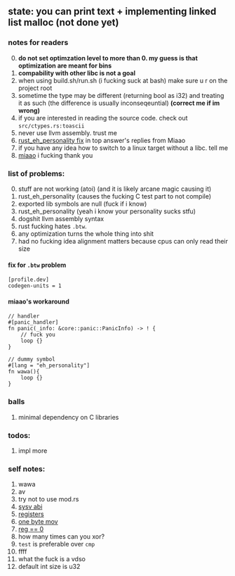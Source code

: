 ## state: you can print text + implementing linked list malloc (not done yet)

### notes for readers
0. **do not set optimzation level to more than 0. my guess is that optimization are meant for bins**
1. **compability with other libc is not a goal**
2. when using build.sh/run.sh (i fucking suck at bash) make sure u r on the project root
3. sometime the type may be different (returning bool as i32) and treating it as such (the difference is usually inconseqeuntial) **(correct me if im wrong)** 
4. if you are interested in reading the source code. check out `src/ctypes.rs:toascii`
5. never use llvm assembly. trust me
8. [rust_eh_personality fix](https://stackoverflow.com/questions/75310867/rust-no-std-static-lib-panic-handler) in top answer's replies from Miaao
7. if you have any idea how to switch to a linux target without a libc. tell me
9. [miaao](https://stackoverflow.com/users/20028181/miiao) i fucking thank you 

### list of problems:
0. stuff are not working (atoi) (and it is likely arcane magic causing it)
2. rust_eh_personality (causes the fucking C test part to not compile)
3. exported lib symbols are null (fuck if i know)
4. rust_eh_personality (yeah i know your personality sucks stfu)
5. dogshit llvm assembly syntax
7. rust fucking hates `.btw`.
8. any optimization turns the whole thing into shit
9. had no fucking idea alignment matters because cpus can only read their size

#### fix for `.btw` problem
```
[profile.dev]
codegen-units = 1  
```

#### miaao's workaround
```
// handler
#[panic_handler]
fn panic(_info: &core::panic::PanicInfo) -> ! {
    // fuck you
    loop {}
}

// dummy symbol
#[lang = "eh_personality"]
fn wawa(){
    loop {}
}
```
### balls
1. minimal dependency on C libraries


### todos:
1. impl more

### self notes:
1. wawa
2. av
3. try not to use mod.rs
4. [sysv abi](https://wiki.osdev.org/System_V_ABI)
5. [registers](https://math.hws.edu/eck/cs220/f22/registers.html)
6. [one byte mov](https://stackoverflow.com/questions/65527348/assembly-writing-a-single-byte-from-register-to-memory-overwrites-other-bytes)
7. [reg == 0](https://stackoverflow.com/questions/33721204/test-whether-a-register-is-zero-with-cmp-reg-0-vs-or-reg-reg/33724806#33724806)
9. how many times can you xor?
10. `test` is preferable over `cmp`
11.    ffff
12. what the fuck is a vdso
13. default int size is u32

